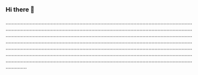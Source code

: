 ### Hi there 👋

..................................................................................................................................................................................................................................................................................................................................................................................................................................................................................................................................................................................................................................................................................................................................................................................................................................................................................................................